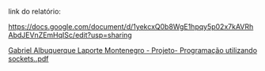 link do relatório:

https://docs.google.com/document/d/1yekcxQ0b8WgE1hpqy5p02x7kAVRhAbdJEVnZEmHqISc/edit?usp=sharing


[Gabriel Albuquerque Laporte Montenegro - Projeto-  Programação utilizando sockets..pdf](https://github.com/BrenoRev/Projeto-InfraCom/files/14347593/Gabriel.Albuquerque.Laporte.Montenegro.-.Projeto-.Programacao.utilizando.sockets.pdf)
